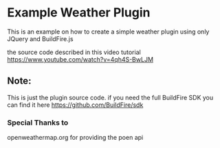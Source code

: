 # Example Weather Plugin
This is an example on how to create a simple weather plugin using only JQuery and BuildFire.js

the source code described in this video tutorial https://www.youtube.com/watch?v=4qh4S-BwLJM

## Note:
This is just the plugin source code. if you need the full BuildFire SDK you can find it here https://github.com/BuildFire/sdk

### Special Thanks to 
openweathermap.org for providing the poen api
